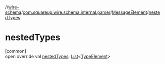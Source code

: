 //[wire-schema](../../../index.md)/[com.squareup.wire.schema.internal.parser](../index.md)/[MessageElement](index.md)/[nestedTypes](nested-types.md)

# nestedTypes

[common]\
open override val [nestedTypes](nested-types.md): [List](https://kotlinlang.org/api/latest/jvm/stdlib/kotlin.collections/-list/index.html)&lt;[TypeElement](../-type-element/index.md)&gt;
